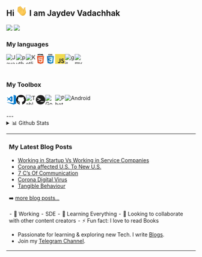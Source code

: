## Hi <img src="https://raw.githubusercontent.com/ABSphreak/ABSphreak/master/gifs/Hi.gif" width="30px"> I am Jaydev Vadachhak
[<img height="30" src="https://img.shields.io/badge/twitter-%231DA1F2.svg?&style=for-the-badge&logo=twitter&logoColor=white" />][twitter]
[<img height="30" src="https://img.shields.io/badge/linkedin-blue.svg?&style=for-the-badge&logo=linkedin&logoColor=white" />][LinkedIn]

### My languages

<p>
<img align="left" alt="Java" src="https://img.icons8.com/color/48/000000/java-coffee-cup-logo.png" width="26" height="26"/>
<img align="left" alt="python" src="https://cdn3.iconfinder.com/data/icons/logos-and-brands-adobe/512/267_Python-512.png" width="26" height="26"/>
<img align="left" alt="Kotlin" width="26" height="26" src="https://img.icons8.com/color/48/000000/kotlin.png"/>
<img align="left" alt="HTML5" width="26px" src="https://raw.githubusercontent.com/github/explore/80688e429a7d4ef2fca1e82350fe8e3517d3494d/topics/html/html.png" />
<img align="left" alt="CSS3" width="26px" src="https://raw.githubusercontent.com/github/explore/80688e429a7d4ef2fca1e82350fe8e3517d3494d/topics/css/css.png" />
<img align="left" alt="JavaScript" width="26px" src="https://raw.githubusercontent.com/github/explore/80688e429a7d4ef2fca1e82350fe8e3517d3494d/topics/javascript/javascript.png" />
<img align="left" src="https://www.vectorlogo.zone/logos/git-scm/git-scm-icon.svg" alt="git" width="26" height="26"/> 
<img align="left" src="https://i.pinimg.com/originals/50/f1/58/50f1582a95bdac10f1c3fa295c8b947b.png" alt="mysql" width="26" height="26"/>
<!-- <img src="https://cdn3.iconfinder.com/data/icons/logos-and-brands-adobe/512/97_Docker-512.png" alt="Docker" width="40" height="40"/>  -->
<!-- <img src="https://upload.wikimedia.org/wikipedia/commons/2/29/Postgresql_elephant.svg" alt="PostGreSQL" width="40" height="40"/> -->
<!-- <img src="https://upload.wikimedia.org/wikipedia/commons/thumb/6/61/HTML5_logo_and_wordmark.svg/512px-HTML5_logo_and_wordmark.svg.png" alt="html5" height="40"/>  -->
<!-- <img src="https://upload.wikimedia.org/wikipedia/commons/thumb/d/d5/CSS3_logo_and_wordmark.svg/1200px-CSS3_logo_and_wordmark.svg.png" alt="css3" height="40"/>  -->
<!-- <img src="https://i.pinimg.com/originals/99/f8/87/99f887833c475448723d3c9ac16c179b.png" alt="C++" width="40" height="40"/>  -->
<!-- <img align="left" alt="MySQL" width="26px" src="https://raw.githubusercontent.com/github/explore/80688e429a7d4ef2fca1e82350fe8e3517d3494d/topics/mysql/mysql.png" /> -->
<!-- <img align="left" alt="Git" width="26px" src="https://raw.githubusercontent.com/github/explore/80688e429a7d4ef2fca1e82350fe8e3517d3494d/topics/git/git.png" /> -->
<br>
</p>
<br>

### My Toolbox

<p>
<img align="left" alt="Visual Studio Code" width="26px" src="https://raw.githubusercontent.com/github/explore/80688e429a7d4ef2fca1e82350fe8e3517d3494d/topics/visual-studio-code/visual-studio-code.png" />
<img align="left" alt="GitHub" width="26px" src="https://raw.githubusercontent.com/github/explore/78df643247d429f6cc873026c0622819ad797942/topics/github/github.png" />
<img align="left" alt="Tableau" width="26px" height="26" src="https://img.icons8.com/color/64/4a90e2/tableau-software.png"/>
<img align="left" alt="Terminal" width="26px" src="https://raw.githubusercontent.com/github/explore/80688e429a7d4ef2fca1e82350fe8e3517d3494d/topics/terminal/terminal.png" />
<img align="left" alt="Google Analytics" src="https://img.icons8.com/color/48/000000/google-analytics.png" width="26" height="26" />
<img align="left" alt="Photoshop" src="https://img.icons8.com/color/48/000000/adobe-photoshop.png" width="26" height="26" />
<img alt="Android" width="26" height="26" src="https://img.icons8.com/color/48/000000/android-os.png"/>
<!-- <img alt="Anaconda" width="26" height="26" src="https://img.icons8.com/dusk/64/000000/anaconda.png" />  -->
 <br>
</p>
</br>

<table><tr><td valign="top" width="50%">

### My Latest Blog Posts
- [Working in Startup Vs Working in Service Companies](https://medium.com/@jaydevvadachhak/working-in-startup-vs-working-in-service-companies-6d4e37f8e75)
- [Corona affected U.S. To New U.S.](https://medium.com/@jaydevvadachhak/corona-affected-u-s-to-new-u-s-8159d5908b)
- [7 C’s Of Communication](https://medium.com/@jaydevvadachhak/7-cs-of-communication-4c0da7edd482)
- [Corona Digital Virus](https://medium.com/@jaydevvadachhak/corona-digital-virus-3e34e1dfb6b8)
- [Tangible Behaviour](https://medium.com/@jaydevvadachhak/tangible-behaviour-588730689713)

➡️ [more blog posts...](https://medium.com/@jaydevvadachhak)
</td>
<tr><td valign="top" width="50%">
- 🔭 Working - SDE
- 🌱 Learning Everything
- 👯 Looking to collaborate with other content creators
- ⚡ Fun fact: I love to read Books
 
* Passionate for learning & exploring new Tech. I write [Blogs](https://medium.com/@jaydevvadachhak).
* Join my [Telegram Channel](https://t.me/JAS_NYT).
</td>
---

<details>
<summary>📊 Github Stats</summary>
 <p align="center"> <img src="https://github-readme-stats.vercel.app/api?username=jaydevvadachhak&show_icons=true&theme=gotham" alt="Jaydev Vadachhak | Stats" />
</details>

[twitter]: https://twitter.com/Jaydevvadachhak
[gmail]: https://gmail.com
[linkedin]: https://www.linkedin.com/in/jaydev-vadachhak-66220617a/
[Medium]: https://medium.com/@jaydevvadachhak
[Facebook]: https://www.facebook.com/jaydev.vadachhak/

